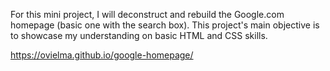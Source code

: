 For this mini project, I will deconstruct and rebuild the Google.com homepage (basic one with the search box). 
This project's main objective is to showcase my understanding on basic HTML and CSS skills.

https://ovielma.github.io/google-homepage/
